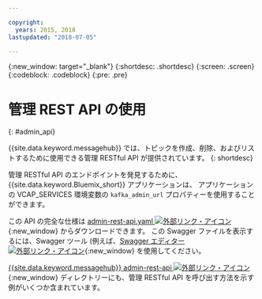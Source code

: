 ```yaml
---

copyright:
  years: 2015, 2018
lastupdated: "2018-07-05"

---
```


{:new_window: target="_blank"}
{:shortdesc: .shortdesc}
{:screen: .screen}
{:codeblock: .codeblock}
{:pre: .pre}

# 管理 REST API の使用
{: #admin_api}

{{site.data.keyword.messagehub}} では、トピックを作成、削除、およびリストするために使用できる管理 RESTful API が提供されています。
{: shortdesc}

管理 RESTful API のエンドポイントを発見するために、
{{site.data.keyword.Bluemix_short}} アプリケーションは、
アプリケーションの VCAP_SERVICES 環境変数の `kafka_admin_url` プロパティーを使用することができます。

この API の完全な仕様は [admin-rest-api.yaml ![外部リンク・アイコン](../../icons/launch-glyph.svg "外部リンク・アイコン")](https://github.com/ibm-messaging/message-hub-docs/blob/master/admin-rest-api/admin-rest-api.yaml){:new_window} からダウンロードできます。
この Swagger ファイルを表示するには、Swagger ツール (例えば、[Swagger エディター ![外部リンク・アイコン](../../icons/launch-glyph.svg "外部リンク・アイコン")](http://editor.swagger.io/#/){:new_window} を使用してください。

[{{site.data.keyword.messagehub}} admin-rest-api ![外部リンク・アイコン](../../icons/launch-glyph.svg "外部リンク・アイコン")](https://github.com/ibm-messaging/message-hub-docs/tree/master/admin-rest-api){:new_window} ディレクトリーにも、管理 RESTful API を呼び出す方法を示す例がいくつか含まれています。


